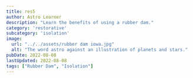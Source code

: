```yaml
---
title: res5
author: Astro Learner
description: "Learn the benefits of using a rubber dam."
category: 'restorative'
subcategory: 'isolation'
image:
  url: "../../assets/rubber dam iowa.jpg"
  alt: "The word astro against an illustration of planets and stars."
pubDate: 2022-08-08
lastUpdated: 2022-08-08
tags: ["Rubber Dam", "Isolation"]
---
```



